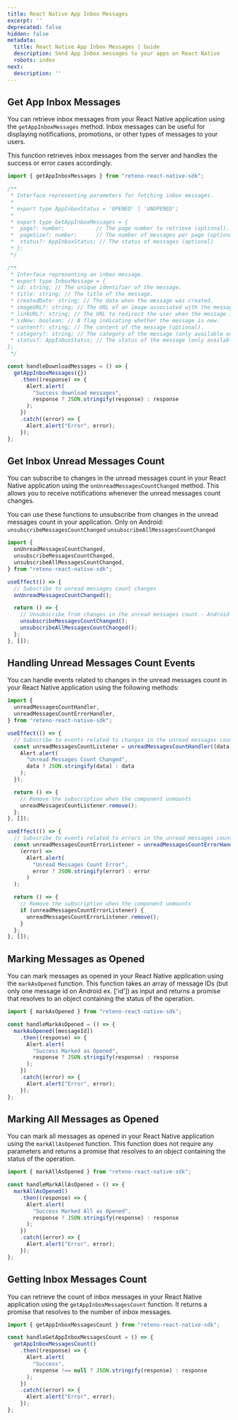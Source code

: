```yaml
---
title: React Native App Inbox Messages
excerpt: ''
deprecated: false
hidden: false
metadata:
  title: React Native App Inbox Messages | Guide
  description: Send App Inbox messages to your apps on React Native
  robots: index
next:
  description: ''
---
```

## Get App Inbox Messages

You can retrieve inbox messages from your React Native application using the `getAppInboxMessages` method. Inbox messages can be useful for displaying notifications, promotions, or other types of messages to your users.

This function retrieves inbox messages from the server and handles the success or error cases accordingly.

```ts
import { getAppInboxMessages } from "reteno-react-native-sdk";

/**
 * Interface representing parameters for fetching inbox messages.
 *
 * export type AppInboxStatus = 'OPENED' | 'UNOPENED';
 *
 * export type GetAppInboxMessages = {
 *  page?: number;          // The page number to retrieve (optional).
 *  pageSize?: number;      // The number of messages per page (optional).
 *  status?: AppInboxStatus; // The status of messages (optional)
 * };
 */

/**
 * Interface representing an inbox message.
 * export type InboxMessage = {
 * id: string; // The unique identifier of the message.
 * title: string; // The title of the message.
 * createdDate: string; // The date when the message was created.
 * imageURL?: string; // The URL of an image associated with the message (optional)
 * linkURL?: string; // The URL to redirect the user when the message is clicked (optional).
 * isNew: boolean; // A flag indicating whether the message is new.
 * content?: string; // The content of the message (optional).
 * category?: string; // The category of the message (only available on Android).
 * status?: AppInboxStatus; // The status of the message (only available on Android).
};
 */

const handleDownloadMessages = () => {
  getAppInboxMessages({})
    .then((response) => {
      Alert.alert(
        "Success download messages",
        response ? JSON.stringify(response) : response
      );
    })
    .catch((error) => {
      Alert.alert("Error", error);
    });
};
```

## Get Inbox Unread Messages Count

You can subscribe to changes in the unread messages count in your React Native application using the `onUnreadMessagesCountChanged` method. This allows you to receive notifications whenever the unread messages count changes.

You can use these functions to unsubscribe from changes in the unread messages count in your application. Only on Android: `unsubscribeMessagesCountChanged` `unsubscribeAllMessagesCountChanged`

```ts
import {
  onUnreadMessagesCountChanged,
  unsubscribeMessagesCountChanged,
  unsubscribeAllMessagesCountChanged,
} from "reteno-react-native-sdk";

useEffect(() => {
  // Subscribe to unread messages count changes
  onUnreadMessagesCountChanged();

  return () => {
    // Unsubscribe from changes in the unread messages count - Android only
    unsubscribeMessagesCountChanged();
    unsubscribeAllMessagesCountChanged();
  };
}, []);
```

## Handling Unread Messages Count Events

You can handle events related to changes in the unread messages count in your React Native application using the following methods:

```ts
import {
  unreadMessagesCountHandler,
  unreadMessagesCountErrorHandler,
} from "reteno-react-native-sdk";

useEffect(() => {
  // Subscribe to events related to changes in the unread messages count
  const unreadMessagesCountListener = unreadMessagesCountHandler((data) => {
    Alert.alert(
      "Unread Messages Count Changed",
      data ? JSON.stringify(data) : data
    );
  });

  return () => {
    // Remove the subscription when the component unmounts
    unreadMessagesCountListener.remove();
  };
}, []);

useEffect(() => {
  // Subscribe to events related to errors in the unread messages count (Android Only)
  const unreadMessagesCountErrorListener = unreadMessagesCountErrorHandler(
    (error) =>
      Alert.alert(
        "Unread Messages Count Error",
        error ? JSON.stringify(error) : error
      )
  );

  return () => {
    // Remove the subscription when the component unmounts
    if (unreadMessagesCountErrorListener) {
      unreadMessagesCountErrorListener.remove();
    }
  };
}, []);
```

## Marking Messages as Opened

You can mark messages as opened in your React Native application using the `markAsOpened` function. This function takes an array of message IDs (but only one message id on Android ex. \['id']) as input and returns a promise that resolves to an object containing the status of the operation.

```ts
import { markAsOpened } from "reteno-react-native-sdk";

const handleMarkAsOpened = () => {
  markAsOpened([messageId])
    .then((response) => {
      Alert.alert(
        "Success Marked as Opened",
        response ? JSON.stringify(response) : response
      );
    })
    .catch((error) => {
      Alert.alert("Error", error);
    });
};
```

## Marking All Messages as Opened

You can mark all messages as opened in your React Native application using the `markAllAsOpened` function. This function does not require any parameters and returns a promise that resolves to an object containing the status of the operation.

```ts
import { markAllAsOpened } from "reteno-react-native-sdk";

const handleMarkAllAsOpened = () => {
  markAllAsOpened()
    .then((response) => {
      Alert.alert(
        "Success Marked All as Opened",
        response ? JSON.stringify(response) : response
      );
    })
    .catch((error) => {
      Alert.alert("Error", error);
    });
};
```

## Getting Inbox Messages Count

You can retrieve the count of inbox messages in your React Native application using the `getAppInboxMessagesCount` function. It returns a promise that resolves to the number of inbox messages.

```ts
import { getAppInboxMessagesCount } from "reteno-react-native-sdk";

const handleGetAppInboxMessagesCount = () => {
  getAppInboxMessagesCount()
    .then((response) => {
      Alert.alert(
        "Success",
        response !== null ? JSON.stringify(response) : response
      );
    })
    .catch((error) => {
      Alert.alert("Error", error);
    });
};
```

